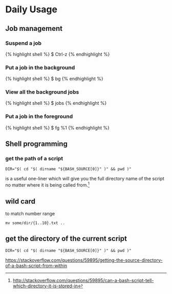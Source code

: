 # Daily Usage

## Job management

### Suspend a job ###
{% highlight shell %}
$ Ctrl-z
{% endhighlight %}

### Put a job in the background ###

{% highlight shell %}
$ bg
{% endhighlight %}

### View all the background jobs

{% highlight shell %}
$ jobs
{% endhighlight %}

### Put a job in the foreground ###

{% highlight shell %}
$ fg %1
{% endhighlight %}

## Shell programming

### get the path of a script

    DIR="$( cd "$( dirname "${BASH_SOURCE[0]}" )" && pwd )"

is a useful one-liner which will give you the full directory name
of the script no matter where it is being called from.[^1]


## wild card

to match number range

```
mv some/dir/{1..10}.txt ..
```


## get the directory of the current script

```
DIR="$( cd "$( dirname "${BASH_SOURCE[0]}" )" && pwd )"
```

https://stackoverflow.com/questions/59895/getting-the-source-directory-of-a-bash-script-from-within

[^1]: http://stackoverflow.com/questions/59895/can-a-bash-script-tell-which-directory-it-is-stored-in

